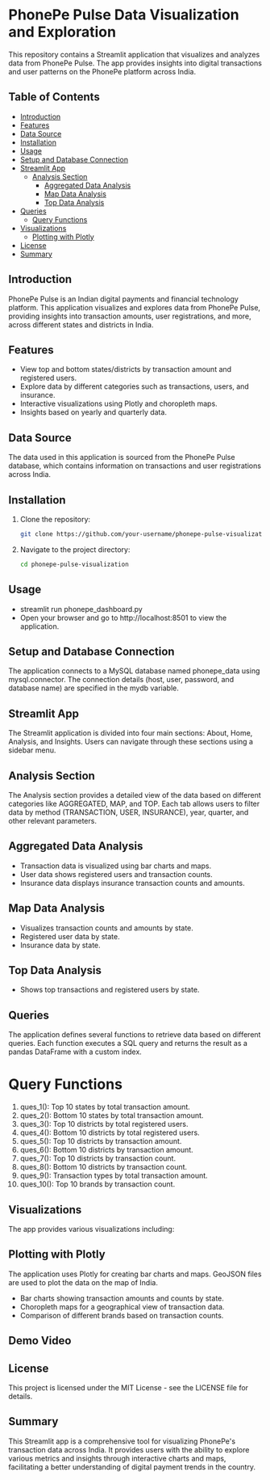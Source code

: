 # PhonePe Pulse Data Visualization and Exploration

This repository contains a Streamlit application that visualizes and analyzes data from PhonePe Pulse. The app provides insights into digital transactions and user patterns on the PhonePe platform across India.

## Table of Contents
- [Introduction](#introduction)
- [Features](#features)
- [Data Source](#data-source)
- [Installation](#installation)
- [Usage](#usage)
- [Setup and Database Connection](#setup-and-database-connection)
- [Streamlit App](#streamlit-app)
  - [Analysis Section](#analysis-section)
    - [Aggregated Data Analysis](#aggregated-data-analysis)
    - [Map Data Analysis](#map-data-analysis)
    - [Top Data Analysis](#top-data-analysis)
- [Queries](#queries)
  - [Query Functions](#query-functions)
- [Visualizations](#visualizations)
  - [Plotting with Plotly](#plotting-with-plotly)
- [License](#license)
- [Summary](#summary)

## Introduction

PhonePe Pulse is an Indian digital payments and financial technology platform. This application visualizes and explores data from PhonePe Pulse, providing insights into transaction amounts, user registrations, and more, across different states and districts in India.

## Features

- View top and bottom states/districts by transaction amount and registered users.
- Explore data by different categories such as transactions, users, and insurance.
- Interactive visualizations using Plotly and choropleth maps.
- Insights based on yearly and quarterly data.

## Data Source

The data used in this application is sourced from the PhonePe Pulse database, which contains information on transactions and user registrations across India.

## Installation

1. Clone the repository:
   ```sh
   git clone https://github.com/your-username/phonepe-pulse-visualization.git
2. Navigate to the project directory:
    ```sh
    cd phonepe-pulse-visualization
## Usage
- streamlit run phonepe_dashboard.py
- Open your browser and go to http://localhost:8501 to view the application.

## Setup and Database Connection
The application connects to a MySQL database named phonepe_data using mysql.connector. The connection details (host, user, password, and database name) are specified in the mydb variable.

## Streamlit App
The Streamlit application is divided into four main sections: About, Home, Analysis, and Insights. Users can navigate through these sections using a sidebar menu.

## Analysis Section
The Analysis section provides a detailed view of the data based on different categories like AGGREGATED, MAP, and TOP. Each tab allows users to filter data by method (TRANSACTION, USER, INSURANCE), year, quarter, and other relevant parameters.

## Aggregated Data Analysis
- Transaction data is visualized using bar charts and maps.
- User data shows registered users and transaction counts.
- Insurance data displays insurance transaction counts and amounts.
## Map Data Analysis
- Visualizes transaction counts and amounts by state.
- Registered user data by state.
- Insurance data by state.
## Top Data Analysis
- Shows top transactions and registered users by state.
## Queries
The application defines several functions to retrieve data based on different queries. Each function executes a SQL query and returns the result as a pandas DataFrame with a custom index.

# Query Functions
1. ques_1(): Top 10 states by total transaction amount.
2. ques_2(): Bottom 10 states by total transaction amount.
3. ques_3(): Top 10 districts by total registered users.
4. ques_4(): Bottom 10 districts by total registered users.
5. ques_5(): Top 10 districts by transaction amount.
6. ques_6(): Bottom 10 districts by transaction amount.
7. ques_7(): Top 10 districts by transaction count.
8. ques_8(): Bottom 10 districts by transaction count.
9. ques_9(): Transaction types by total transaction amount.
10. ques_10(): Top 10 brands by transaction count.
## Visualizations
The app provides various visualizations including:

## Plotting with Plotly
The application uses Plotly for creating bar charts and maps. GeoJSON files are used to plot the data on the map of India.

- Bar charts showing transaction amounts and counts by state.
- Choropleth maps for a geographical view of transaction data.
- Comparison of different brands based on transaction counts.

## Demo Video


## License
This project is licensed under the MIT License - see the LICENSE file for details.

## Summary
This Streamlit app is a comprehensive tool for visualizing PhonePe's transaction data across India. It provides users with the ability to explore various metrics and insights through interactive charts and maps, facilitating a better understanding of digital payment trends in the country. 
